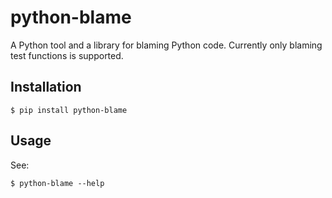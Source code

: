 # python-blame
A Python tool and a library for blaming Python code. Currently only blaming test functions is supported.

## Installation
```shell
$ pip install python-blame
```

## Usage
See:
```shell
$ python-blame --help
```
